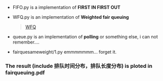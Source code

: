 - FIFO.py is a implementation of **FIRST IN FIRST OUT**

- WFQ.py is an implementation of **Weighted fair queuing** 
  >[WFQ](https://en.wikipedia.org/wiki/Fair_queuing)
- queue.py is an implementation of **polling** or something else, i can not remember....
- fairquesameweight/1.py emmmmmmm... forget it. 

### The result (include 排队时间分布，排队长度分布) is ploted in fairqueuing.pdf
